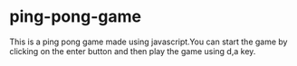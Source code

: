 # ping-pong-game
This is a ping pong game made using javascript.You can start the game by clicking on the enter button and then play the game using d,a key.
